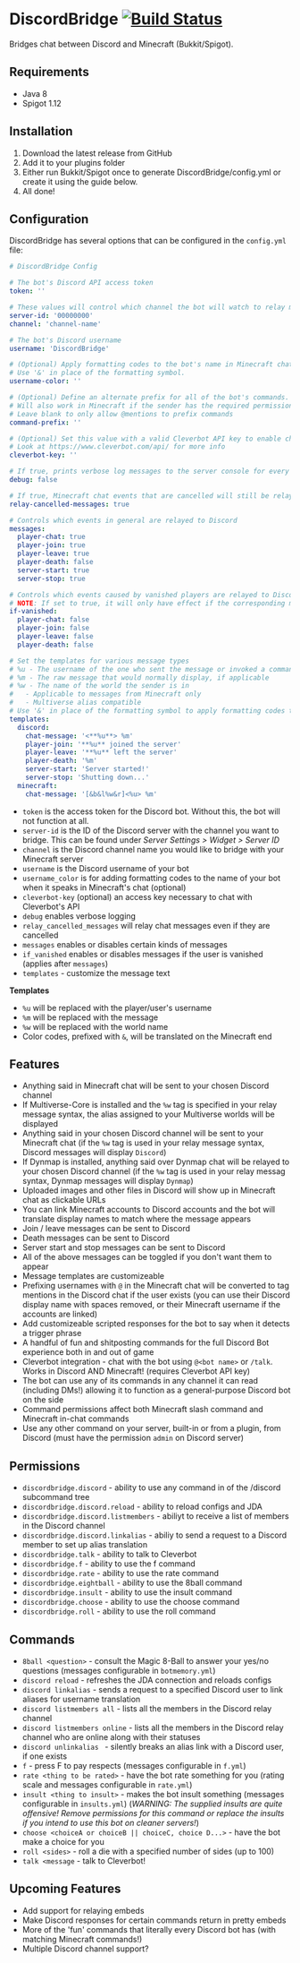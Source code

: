 # DiscordBridge [![Build Status](https://travis-ci.org/the-obsidian/DiscordBridge.svg?branch=master)](https://travis-ci.org/the-obsidian/DiscordBridge)

Bridges chat between Discord and Minecraft (Bukkit/Spigot).

## Requirements

* Java 8
* Spigot 1.12

## Installation


1. Download the latest release from GitHub
2. Add it to your plugins folder
3. Either run Bukkit/Spigot once to generate DiscordBridge/config.yml or create it using the guide below.
4. All done!


## Configuration

DiscordBridge has several options that can be configured in the `config.yml` file:

```yaml
# DiscordBridge Config

# The bot's Discord API access token
token: ''

# These values will control which channel the bot will watch to relay messages to and from the server.
server-id: '00000000'
channel: 'channel-name'

# The bot's Discord username
username: 'DiscordBridge'

# (Optional) Apply formatting codes to the bot's name in Minecraft chat.
# Use '&' in place of the formatting symbol.
username-color: ''

# (Optional) Define an alternate prefix for all of the bot's commands. These will work in addition to @mentions.
# Will also work in Minecraft if the sender has the required permission for the command they try.
# Leave blank to only allow @mentions to prefix commands
command-prefix: ''

# (Optional) Set this value with a valid Cleverbot API key to enable chatting with Cleverbot
# Look at https://www.cleverbot.com/api/ for more info
cleverbot-key: ''

# If true, prints verbose log messages to the server console for every action
debug: false

# If true, Minecraft chat events that are cancelled will still be relayed to Discord.
relay-cancelled-messages: true

# Controls which events in general are relayed to Discord
messages:
  player-chat: true
  player-join: true
  player-leave: true
  player-death: false
  server-start: true
  server-stop: true

# Controls which events caused by vanished players are relayed to Discord
# NOTE: If set to true, it will only have effect if the corresponding message above is also set to true
if-vanished:
  player-chat: false
  player-join: false
  player-leave: false
  player-death: false

# Set the templates for various message types
# %u - The username of the one who sent the message or invoked a command, if applicable
# %m - The raw message that would normally display, if applicable
# %w - The name of the world the sender is in
#   - Applicable to messages from Minecraft only
#   - Multiverse alias compatible
# Use '&' in place of the formatting symbol to apply formatting codes to messages sent to Minecraft
templates:
  discord:
    chat-message: '<**%u**> %m'
    player-join: '**%u** joined the server'
    player-leave: '**%u** left the server'
    player-death: '%m'
    server-start: 'Server started!'
    server-stop: 'Shutting down...'
  minecraft:
    chat-message: '[&b&l%w&r]<%u> %m'
```

* `token` is the access token for the Discord bot. Without this, the bot will not function at all.
* `server-id` is the ID of the Discord server with the channel you want to bridge.  This can be found under *Server Settings > Widget > Server ID*
* `channel` is the Discord channel name you would like to bridge with your Minecraft server
* `username` is the Discord username of your bot
* `username_color` is for adding formatting codes to the name of your bot when it speaks in Minecraft's chat (optional)
* `cleverbot-key` (optional) an access key necessary to chat with Cleverbot's API
* `debug` enables verbose logging
* `relay_cancelled_messages` will relay chat messages even if they are cancelled
* `messages` enables or disables certain kinds of messages
* `if_vanished` enables or disables messages if the user is vanished (applies after `messages`)
* `templates` - customize the message text

**Templates**

- `%u` will be replaced with the player/user's username
- `%m` will be replaced with the message
- `%w` will be replaced with the world name
- Color codes, prefixed with `&`, will be translated on the Minecraft end

## Features

* Anything said in Minecraft chat will be sent to your chosen Discord channel
* If Multiverse-Core is installed and the `%w` tag is specified in your relay message syntax, the alias assigned to your Multiverse worlds will be displayed
* Anything said in your chosen Discord channel will be sent to your Minecraft chat (if the `%w` tag is used in your relay message syntax, Discord messages will display `Discord`)
* If Dynmap is installed, anything said over Dynmap chat will be relayed to your chosen Discord channel (if the `%w` tag is used in your relay messag syntax, Dynmap messages will display `Dynmap`)
* Uploaded images and other files in Discord will show up in Minecraft chat as clickable URLs
* You can link Minecraft accounts to Discord accounts and the bot will translate display names to match where the message appears
* Join / leave messages can be sent to Discord
* Death messages can be sent to Discord
* Server start and stop messages can be sent to Discord
* All of the above messages can be toggled if you don't want them to appear
* Message templates are customizeable
* Prefixing usernames with `@` in the Minecraft chat will be converted to tag mentions in the Discord chat if the user exists (you can use their Discord display name with spaces removed, or their Minecraft username if the accounts are linked)
* Add customizeable scripted responses for the bot to say when it detects a trigger phrase
* A handful of fun and shitposting commands for the full Discord Bot experience both in and out of game
* Cleverbot integration - chat with the bot using `@<bot name>` or `/talk`. Works in Discord AND Minecraft! (requires Cleverbot API key)
* The bot can use any of its commands in any channel it can read (including DMs!) allowing it to function as a general-purpose Discord bot on the side
* Command permissions affect both Minecraft slash command and Minecraft in-chat commands
* Use any other command on your server, built-in or from a plugin, from Discord (must have the permission `admin` on Discord server)

## Permissions

- `discordbridge.discord` - ability to use any command in of the /discord subcommand tree
- `discordbridge.discord.reload` - ability to reload configs and JDA
- `discordbridge.discord.listmembers` - abiliyt to receive a list of members in the Discord channel
- `discordbridge.discord.linkalias` - abiliy to send a request to a Discord member to set up alias translation
- `discordbridge.talk` - ability to talk to Cleverbot
- `discordbridge.f` - ability to use the f command
- `discordbridge.rate` - ability to use the rate command
- `discordbridge.eightball` - ability to use the 8ball command
- `discordbridge.insult` - ability to use the insult command
- `discordbridge.choose` - ability to use the choose command
- `discordbridge.roll` - ability to use the roll command

## Commands

- `8ball <question>` - consult the Magic 8-Ball to answer your yes/no questions (messages configurable in `botmemory.yml`)
- `discord reload` - refreshes the JDA connection and reloads configs
- `discord linkalias` - sends a request to a specified Discord user to link aliases for username translation
- `discord listmembers all` - lists all the members in the Discord relay channel
- `discord listmembers online` - lists all the members in the Discord relay channel who are online along with their statuses
- `discord unlinkalias ` - silently breaks an alias link with a Discord user, if one exists
- `f` - press F to pay respects (messages configurable in `f.yml`)
- `rate <thing to be rated>` - have the bot rate something for you (rating scale and messages configurable in `rate.yml`)
- `insult <thing to insult>` - makes the bot insult something (messages configurable in `insults.yml`) (*WARNING: The supplied insults are quite offensive! Remove permissions for this command or replace the insults if you intend to use this bot on cleaner servers!*)
- `choose <choiceA or choiceB || choiceC, choice D...>` - have the bot make a choice for you
- `roll <sides>` - roll a die with a specified number of sides (up to 100)
- `talk <message` - talk to Cleverbot!

## Upcoming Features

* Add support for relaying embeds
* Make Discord responses for certain commands return in pretty embeds
* More of the 'fun' commands that literally every Discord bot has (with matching Minecraft commands!)
* Multiple Discord channel support?
